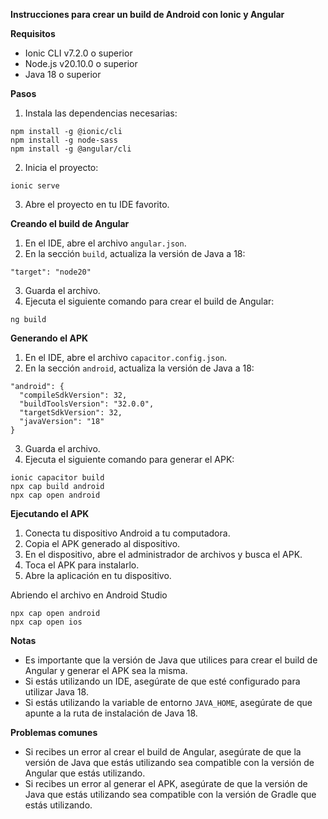 **Instrucciones para crear un build de Android con Ionic y Angular**

**Requisitos**

* Ionic CLI v7.2.0 o superior
* Node.js v20.10.0 o superior
* Java 18 o superior

**Pasos**

1. Instala las dependencias necesarias:

```
npm install -g @ionic/cli
npm install -g node-sass
npm install -g @angular/cli
```

2. Inicia el proyecto:

```
ionic serve
```

3. Abre el proyecto en tu IDE favorito.

**Creando el build de Angular**

1. En el IDE, abre el archivo `angular.json`.
2. En la sección `build`, actualiza la versión de Java a 18:

```
"target": "node20"
```

3. Guarda el archivo.
4. Ejecuta el siguiente comando para crear el build de Angular:

```
ng build
```

**Generando el APK**

1. En el IDE, abre el archivo `capacitor.config.json`.
2. En la sección `android`, actualiza la versión de Java a 18:

```
"android": {
  "compileSdkVersion": 32,
  "buildToolsVersion": "32.0.0",
  "targetSdkVersion": 32,
  "javaVersion": "18"
}
```

3. Guarda el archivo.
4. Ejecuta el siguiente comando para generar el APK:

```
ionic capacitor build
npx cap build android
npx cap open android
```

**Ejecutando el APK**

1. Conecta tu dispositivo Android a tu computadora.
2. Copia el APK generado al dispositivo.
3. En el dispositivo, abre el administrador de archivos y busca el APK.
4. Toca el APK para instalarlo.
5. Abre la aplicación en tu dispositivo.

Abriendo el archivo en Android Studio

```
npx cap open android
npx cap open ios
```

**Notas**

* Es importante que la versión de Java que utilices para crear el build de Angular y generar el APK sea la misma.
* Si estás utilizando un IDE, asegúrate de que esté configurado para utilizar Java 18.
* Si estás utilizando la variable de entorno `JAVA_HOME`, asegúrate de que apunte a la ruta de instalación de Java 18.

**Problemas comunes**

* Si recibes un error al crear el build de Angular, asegúrate de que la versión de Java que estás utilizando sea compatible con la versión de Angular que estás utilizando.
* Si recibes un error al generar el APK, asegúrate de que la versión de Java que estás utilizando sea compatible con la versión de Gradle que estás utilizando.
